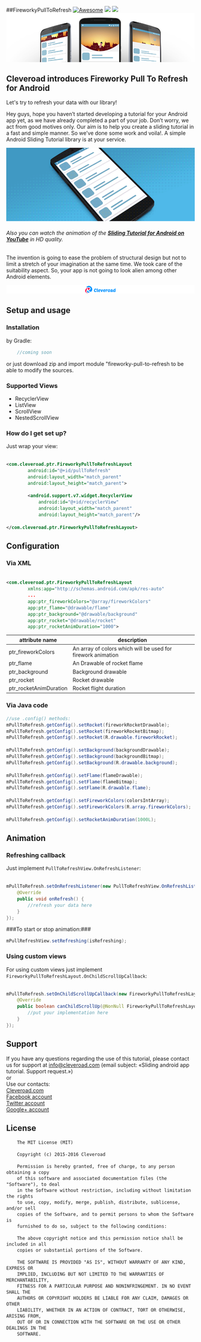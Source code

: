 ##FireworkyPullToRefresh [![Awesome](https://cdn.rawgit.com/sindresorhus/awesome/d7305f38d29fed78fa85652e3a63e154dd8e8829/media/badge.svg)](https://github.com/sindresorhus/awesome) <img src="https://www.cleveroad.com/public/comercial/label-android.svg" height="20"> <a href="https://www.cleveroad.com/?utm_source=github&utm_medium=label&utm_campaign=contacts"><img src="https://www.cleveroad.com/public/comercial/label-cleveroad.svg" height="20"></a>
![Header image](/images/header_.jpg)

## Cleveroad introduces Fireworky Pull To Refresh for Android

Let's try to refresh your data with our library!

Hey guys, hope you haven’t started developing a tutorial for your Android app yet, as we have already completed a part of your job. Don’t worry, we act from good motives only. Our aim is to help you create a sliding tutorial in a fast and simple manner. So we’ve done some work and voila!. A simple Android Sliding Tutorial library is at your service.

![Demo image](/images/demo_.gif)
###### Also you can watch the animation of the <strong><a target="_blank" href="https://www.youtube.com/watch?v=lJSGIk4Zh9s&feature=youtu.be">Sliding Tutorial for Android on YouTube</a></strong> in HD quality.

The invention is going to ease the problem of structural design but not to limit a stretch of your imagination at the same time. We took care of the suitability aspect. So, your app is not going to look alien among other Android elements. 

[![Awesome](/images/logo-footer.png)](https://www.cleveroad.com/?utm_source=github&utm_medium=label&utm_campaign=contacts)

## Setup and usage ##
### Installation ###
by Gradle:
```groovy
    //coming soon
```
or just download zip and import module "fireworky-pull-to-refresh to be able to modify the sources.
### Supported Views ###

* RecyclerView
* ListView
* ScrollView
* NestedScrollView

### How do I get set up? ###
Just wrap your view:

```XML

<com.cleveroad.ptr.FireworkyPullToRefreshLayout
        android:id="@+id/pullToRefresh"
        android:layout_width="match_parent"
        android:layout_height="match_parent">

        <android.support.v7.widget.RecyclerView
            android:id="@+id/recyclerView"
            android:layout_width="match_parent"
            android:layout_height="match_parent"/>

</com.cleveroad.ptr.FireworkyPullToRefreshLayout>
```

## Configuration ##
### Via XML ###

```XML

<com.cleveroad.ptr.FireworkyPullToRefreshLayout
        xmlns:app="http://schemas.android.com/apk/res-auto"
        ...
        app:ptr_fireworkColors="@array/fireworkColors"
        app:ptr_flame="@drawable/flame"
        app:ptr_background="@drawable/background"
        app:ptr_rocket="@drawable/rocket"
        app:ptr_rocketAnimDuration="1000">
```
|  attribute name | description |
|---|---|
| ptr_fireworkColors  | An array of colors which will be used for firework animation |
| ptr_flame  | An Drawable of rocket flame |
| ptr_background  | Background drawable |
| ptr_rocket  | Rocket drawable |
| ptr_rocketAnimDuration  | Rocket flight duration |
### Via Java code ###

```Java
//use .config() methods:
mPullToRefresh.getConfig().setRocket(fireworkRocketDrawable);
mPullToRefresh.getConfig().setRocket(fireworkRocketBitmap);
mPullToRefresh.getConfig().setRocket(R.drawable.fireworkRocket);

mPullToRefresh.getConfig().setBackground(backgroundDrawable);
mPullToRefresh.getConfig().setBackground(backgroundBitmap);
mPullToRefresh.getConfig().setBackground(R.drawable.background);

mPullToRefresh.getConfig().setFlame(flameDrawable);
mPullToRefresh.getConfig().setFlame(flameBitmap);
mPullToRefresh.getConfig().setFlame(R.drawable.flame);

mPullToRefresh.getConfig().setFireworkColors(colorsIntArray);
mPullToRefresh.getConfig().setFireworkColors(R.array.fireworkColors);

mPullToRefresh.getConfig().setRocketAnimDuration(1000L);

```

## Animation ##
### Refreshing callback ###
Just implement `PullToRefreshView.OnRefreshListener`:

```Java

mPullToRefresh.setOnRefreshListener(new PullToRefreshView.OnRefreshListener() {
    @Override
    public void onRefresh() {
        //refresh your data here        
    }
});
```
###To start or stop animation:###

```Java
mPullRefreshView.setRefreshing(isRefreshing);
```

### Using custom views ###
For using custom views just implement `FireworkyPullToRefreshLayout.OnChildScrollUpCallback`:
```Java

mPullToRefresh.setOnChildScrollUpCallback(new FireworkyPullToRefreshLayout.OnChildScrollUpCallback() {
    @Override
    public boolean canChildScrollUp(@NonNull FireworkyPullToRefreshLayout parent, @Nullable View child) {
        //put your implementation here
    }
});
```
## Support
If you have any questions regarding the use of this tutorial, please contact us for support
at info@cleveroad.com (email subject: «Sliding android app tutorial. Support request.»)
<br>or
<br>Use our contacts:
<br><a href="https://www.cleveroad.com/?utm_source=github&utm_medium=link&utm_campaign=contacts">Cleveroad.com</a>
<br><a href="https://www.facebook.com/cleveroadinc">Facebook account</a>
<br><a href="https://twitter.com/CleveroadInc">Twitter account</a>
<br><a href="https://plus.google.com/+CleveroadInc/">Google+ account</a>

## License


        The MIT License (MIT)

        Copyright (c) 2015-2016 Cleveroad

        Permission is hereby granted, free of charge, to any person obtaining a copy
        of this software and associated documentation files (the "Software"), to deal
        in the Software without restriction, including without limitation the rights
        to use, copy, modify, merge, publish, distribute, sublicense, and/or sell
        copies of the Software, and to permit persons to whom the Software is
        furnished to do so, subject to the following conditions:

        The above copyright notice and this permission notice shall be included in all
        copies or substantial portions of the Software.

        THE SOFTWARE IS PROVIDED "AS IS", WITHOUT WARRANTY OF ANY KIND, EXPRESS OR
        IMPLIED, INCLUDING BUT NOT LIMITED TO THE WARRANTIES OF MERCHANTABILITY,
        FITNESS FOR A PARTICULAR PURPOSE AND NONINFRINGEMENT. IN NO EVENT SHALL THE
        AUTHORS OR COPYRIGHT HOLDERS BE LIABLE FOR ANY CLAIM, DAMAGES OR OTHER
        LIABILITY, WHETHER IN AN ACTION OF CONTRACT, TORT OR OTHERWISE, ARISING FROM,
        OUT OF OR IN CONNECTION WITH THE SOFTWARE OR THE USE OR OTHER DEALINGS IN THE
        SOFTWARE.
